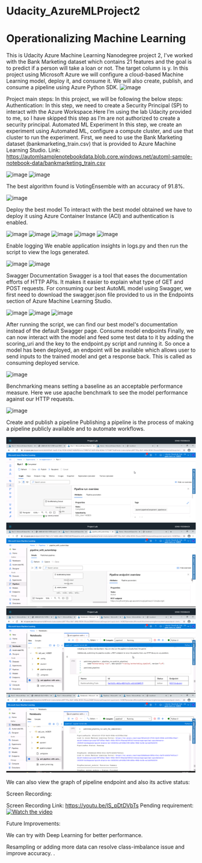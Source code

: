 # Udacity_AzureMLProject2
# Operationalizing Machine Learning
This is Udacity Azure Machine Learning Nanodegree project 2, I've worked with the Bank Marketing dataset which contains 21 features and the goal is to predict if a person will take a loan or not. The target column is y.
In this project using Microsoft Azure we will configure a cloud-based Machine Learning model, deploy it, and consume it. We will also create, publish, and consume a pipeline using Azure Python SDK.
![image](https://user-images.githubusercontent.com/62311350/115136408-2dfdf780-a03d-11eb-9e4f-89ae6edcf171.png)
 
Project main steps:
In this project, we will be following the below steps:
Authentication:
In this step, we need to create a Security Principal (SP) to interact with the Azure Workspace.Here I’m using the lab Udacity provided to me, so I have skipped this step as I’m are not authorized to create a security principal.
Automated ML Experiment
In this step, we create an experiment using Automated ML, configure a compute cluster, and use that cluster to run the experiment.
First, we need to use the Bank Marketing dataset (bankmarketing_train.csv) that is provided to Azure Machine Learning Studio.
Link: 
https://automlsamplenotebookdata.blob.core.windows.net/automl-sample-notebook-data/bankmarketing_train.csv

![image](https://user-images.githubusercontent.com/62311350/115136443-8208dc00-a03d-11eb-8daa-32802989b620.png)
![image](https://user-images.githubusercontent.com/62311350/115136448-87febd00-a03d-11eb-896a-e9218fe7638a.png)

The best algorithm found is VotingEnsemble with an accuracy of 91.8%.

 ![image](https://user-images.githubusercontent.com/62311350/115136456-951bac00-a03d-11eb-8948-d39d9dd31562.png)

Deploy the best model
To interact with the best model obtained we have to deploy it using Azure Container Instance (ACI) and authentication is enabled.

 ![image](https://user-images.githubusercontent.com/62311350/115136470-9fd64100-a03d-11eb-9f6d-878a1ae54acb.png)
![image](https://user-images.githubusercontent.com/62311350/115136475-a5338b80-a03d-11eb-8a7f-6b71e00bdb51.png)
![image](https://user-images.githubusercontent.com/62311350/115136476-aa90d600-a03d-11eb-9a14-1ddc38b58079.png)
![image](https://user-images.githubusercontent.com/62311350/115136479-b11f4d80-a03d-11eb-8d12-06521dcbb9dc.png)
![image](https://user-images.githubusercontent.com/62311350/115136489-ba101f00-a03d-11eb-8f81-353b5be08771.png)

 Enable logging 
We enable application insights in logs.py and then run the script to view the logs generated.

![image](https://user-images.githubusercontent.com/62311350/115136497-c5634a80-a03d-11eb-803e-4c284e1f5b75.png)
![image](https://user-images.githubusercontent.com/62311350/115136504-cb592b80-a03d-11eb-9dfb-bd574ab68530.png)
  
 
Swagger Documentation
Swagger is a tool that eases the documentation efforts of HTTP APIs. It makes it easier to explain what type of GET and POST requests. For consuming our best AutoML model using Swagger, we first need to download the swagger.json file provided to us in the Endpoints section of Azure Machine Learning Studio.  

 ![image](https://user-images.githubusercontent.com/62311350/115136510-d4e29380-a03d-11eb-9dc5-9943e40fd05f.png)
![image](https://user-images.githubusercontent.com/62311350/115136515-dc09a180-a03d-11eb-9016-38b7e2726a6b.png)
![image](https://user-images.githubusercontent.com/62311350/115136518-de6bfb80-a03d-11eb-9872-0aace32af5e8.png)

After running the script, we can find our best model's documentation instead of the default Swagger page.
Consume model endpoints
Finally, we can now interact with the model and feed some test data to it by adding the scoring_uri and the key to the endpoint.py script and running it. So once a model has been deployed, an endpoint will be available which allows user to send inputs to the trained
model and get a response back. This is called as consuming deployed service.

 ![image](https://user-images.githubusercontent.com/62311350/115136526-e75ccd00-a03d-11eb-96ab-eeb781f65628.png)

Benchmarking means setting a baseline as an acceptable performance measure. Here we use apache benchmark to see the model performance against our HTTP requests.

 ![image](https://user-images.githubusercontent.com/62311350/115136528-eaf05400-a03d-11eb-8924-cc5de8906ad3.png)

Create and publish a pipeline
Publishing a pipeline is the process of making a pipeline publicly available and to automate workflows.

![image](https://github.com/tejasbangera/Udacity_AzureMLProject2/blob/main/SS213.png)
![image](https://github.com/tejasbangera/Udacity_AzureMLProject2/blob/main/SS214.png)
![image](https://github.com/tejasbangera/Udacity_AzureMLProject2/blob/main/SS215.png)
![image](https://github.com/tejasbangera/Udacity_AzureMLProject2/blob/main/SS216.png)

We can also view the graph of pipeline endpoint and also its active status:

Screen Recording:

Screen Recording Link: https://youtu.be/lS_pDtDVbTs
Pending requirement:
[![Watch the video]()](https://github.com/tejasbangera/Udacity_AzureMLProject2/blob/main/Recording%20%234.mp4)

Future Improvements:

We can try with Deep Learning for better performance.

Resampling or adding more data can resolve class-imbalance issue and improve accuracy.
.
